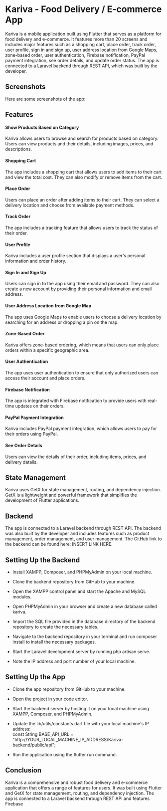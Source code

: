 # Kariva - Food Delivery / E-commerce App

Kariva is a mobile application built using Flutter that serves as a platform for food delivery and e-commerce. It features more than 20 screens and includes major features such as a shopping cart, place order, track order, user profile, sign in and sign up, user address location from Google Maps, zone-based order, user authentication, Firebase notification, PayPal payment integration, see order details, and update order status. The app is connected to a Laravel backend through REST API, which was built by the developer.

## Screenshots

Here are some screenshots of the app:

## Features

#### Show Products Based on Category
Kariva allows users to browse and search for products based on category. Users can view products and their details, including images, prices, and descriptions.

#### Shopping Cart
The app includes a shopping cart that allows users to add items to their cart and view the total cost. They can also modify or remove items from the cart.

#### Place Order
Users can place an order after adding items to their cart. They can select a delivery location and choose from available payment methods.

#### Track Order
The app includes a tracking feature that allows users to track the status of their order.

#### User Profile
Kariva includes a user profile section that displays a user's personal information and order history.

#### Sign In and Sign Up
Users can sign in to the app using their email and password. They can also create a new account by providing their personal information and email address.

#### User Address Location from Google Map
The app uses Google Maps to enable users to choose a delivery location by searching for an address or dropping a pin on the map.

#### Zone-Based Order
Kariva offers zone-based ordering, which means that users can only place orders within a specific geographic area.

#### User Authentication
The app uses user authentication to ensure that only authorized users can access their account and place orders.

#### Firebase Notification
The app is integrated with Firebase notification to provide users with real-time updates on their orders.

#### PayPal Payment Integration
Kariva includes PayPal payment integration, which allows users to pay for their orders using PayPal.

#### See Order Details
Users can view the details of their order, including items, prices, and delivery details.


## State Management
Kariva uses GetX for state management, routing, and dependency injection. GetX is a lightweight and powerful framework that simplifies the development of Flutter applications.

## Backend
The app is connected to a Laravel backend through REST API. The backend was also built by the developer and includes features such as product management, order management, and user management. The GitHub link to the backend can be found here: INSERT LINK HERE.

## Setting Up the Backend
- Install XAMPP, Composer, and PHPMyAdmin on your local machine.

- Clone the backend repository from GitHub to your machine.

- Open the XAMPP control panel and start the Apache and MySQL modules.

- Open PHPMyAdmin in your browser and create a new database called kariva.

- Import the SQL file provided in the database directory of the backend repository to create the necessary tables.

- Navigate to the backend repository in your terminal and run composer install to install the necessary packages.

- Start the Laravel development server by running php artisan serve.

- Note the IP address and port number of your local machine.

## Setting Up the App

- Clone the app repository from GitHub to your machine.

- Open the project in your code editor.

- Start the backend server by hosting it on your local machine using XAMPP, Composer, and PHPMyAdmin.

- Update the lib/utils/constants.dart file with your local machine's IP address:  
  const String BASE_API_URL = "http://YOUR_LOCAL_MACHINE_IP_ADDRESS/Kariva-backend/public/api";

- Run the application using the flutter run command.

## Conclusion

Kariva is a comprehensive and robust food delivery and e-commerce application that offers a range of features for users. It was built using Flutter and GetX for state management, routing, and dependency injection. The app is connected to a Laravel backend through REST API and features Firebase
